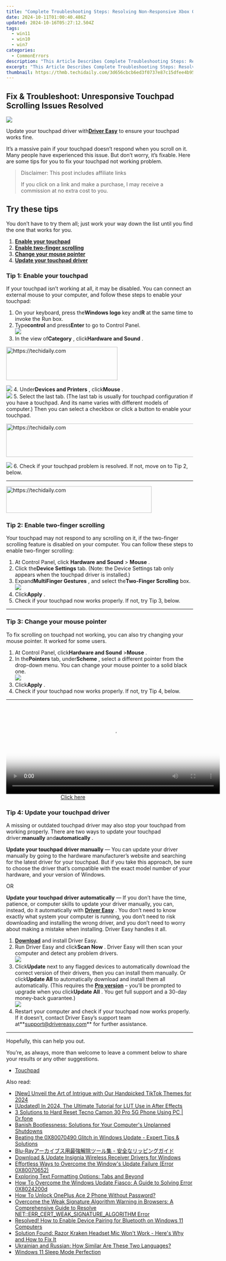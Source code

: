 ```yaml
---
title: "Complete Troubleshooting Steps: Resolving Non-Responsive Xbox One Controller Issues"
date: 2024-10-11T01:00:40.486Z
updated: 2024-10-16T05:27:12.504Z
tags:
  - win11
  - win10
  - win7
categories:
  - CommonErrors
description: "This Article Describes Complete Troubleshooting Steps: Resolving Non-Responsive Xbox One Controller Issues"
excerpt: "This Article Describes Complete Troubleshooting Steps: Resolving Non-Responsive Xbox One Controller Issues"
thumbnail: https://thmb.techidaily.com/3d656cbcb6ed3f0737e87c15dfee4b95bfd8fca2d1ffd5bcbe3ae82b87b12f89.jpg
---
```


## Fix & Troubleshoot: Unresponsive Touchpad Scrolling Issues Resolved

![](https://images.drivereasy.com/wp-content/uploads/2018/11/img_5bf28acbb220e.jpg)

 Update your touchpad driver with[**Driver Easy**](https://tools.techidaily.com/drivereasy/download/) to ensure your touchpad works fine.

 It’s a massive pain if your touchpad doesn’t respond when you scroll on it. Many people have experienced this issue. But don’t worry, it’s fixable. Here are some tips for you to fix your touchpad not working problem.

>  Disclaimer: This post includes affiliate links
>
>  If you click on a link and make a purchase, I may receive a commission at no extra cost to you.
>

## Try these tips

 You don’t have to try them all; just work your way down the list until you find the one that works for you.

1. [**Enable your touchpad**](#t1)
2. [**Enable two-finger scrolling**](#t2)
3. [**Change your mouse pointer**](#t3)
4. [**Update your touchpad driver**](#t4)

### Tip 1: Enable your touchpad

 If your touchpad isn’t working at all, it may be disabled. You can connect an external mouse to your computer, and follow these steps to enable your touchpad:

1. On your keyboard, press the**Windows logo** key and**R** at the same time to invoke the Run box.
2. Type**control** and press**Enter** to go to Control Panel.  
![](https://images.drivereasy.com/wp-content/uploads/2018/11/img_5bf297e71ab26.png)
3. In the view of**Category** , click**Hardware and Sound** .  

<!-- affiliate ads begin -->
<a href="https://aligracehair.sjv.io/c/5597632/1959759/19272" target="_top" id="1959759">
  <img src="//a.impactradius-go.com/display-ad/19272-1959759" border="0" alt="https://techidaily.com" width="300" height="90"/>
</a>
<img height="0" width="0" src="https://aligracehair.sjv.io/i/5597632/1959759/19272" style="position:absolute;visibility:hidden;" border="0" />
<!-- affiliate ads end -->

![](https://images.drivereasy.com/wp-content/uploads/2018/11/img_5bf298111eba5.jpg)
4. Under**Devices and Printers** , click**Mouse** .  
![](https://images.drivereasy.com/wp-content/uploads/2018/11/img_5bf29836c37da.jpg)
5. Select the last tab. (The last tab is usually for touchpad configuration if you have a touchpad. And its name varies with different models of computer.) Then you can select a checkbox or click a button to enable your touchpad.  

<!-- affiliate ads begin -->
<a href="https://aligracehair.sjv.io/c/5597632/1934188/19272" target="_top" id="1934188">
  <img src="//a.impactradius-go.com/display-ad/19272-1934188" border="0" alt="https://techidaily.com" width="728" height="90"/>
</a>
<img height="0" width="0" src="https://aligracehair.sjv.io/i/5597632/1934188/19272" style="position:absolute;visibility:hidden;" border="0" />
<!-- affiliate ads end -->

![](https://images.drivereasy.com/wp-content/uploads/2018/11/img_5bf29c061bc83.jpg)
6. Check if your touchpad problem is resolved. If not, move on to Tip 2, below.

---

<!-- affiliate ads begin -->
<a href="https://aligracehair.sjv.io/c/5597632/2135403/19272" target="_top" id="2135403">
  <img src="//a.impactradius-go.com/display-ad/19272-2135403" border="0" alt="https://techidaily.com" width="392" height="72"/>
</a>
<img height="0" width="0" src="https://aligracehair.sjv.io/i/5597632/2135403/19272" style="position:absolute;visibility:hidden;" border="0" />
<!-- affiliate ads end -->

### Tip 2: Enable two-finger scrolling

 Your touchpad may not respond to any scrolling on it, if the two-finger scrolling feature is disabled on your computer. You can follow these steps to enable two-finger scrolling:

1. At Control Panel, click **Hardware and Sound**  \> **Mouse** .
2. Click the**Device Settings** tab. (Note: the Device Settings tab only appears when the touchpad driver is installed.)
3. Expand**MultiFinger Gestures** , and select the**Two-Finger Scrolling** box.  
![](https://images.drivereasy.com/wp-content/uploads/2018/11/img_5bf29c98471f8.jpg)
4. Click**Apply** .
5. Check if your touchpad now works properly. If not, try Tip 3, below.

---

### Tip 3: Change your mouse pointer

 To fix scrolling on touchpad not working, you can also try changing your mouse pointer. It worked for some users.

1. At Control Panel, click**Hardware and Sound** \>**Mouse** .
2. In the**Pointers** tab, under**Scheme** , select a different pointer from the drop-down menu. You can change your mouse pointer to a solid black one.  
![](https://images.drivereasy.com/wp-content/uploads/2018/11/img_5bf298ab89d01.jpg)
3. Click**Apply** .
4. Check if your touchpad now works properly. If not, try Tip 4, below.

---

<!-- affiliate ads begin -->
<span id="1983545">
					<video width="576" height="240" style="cursor:pointer"
           poster="//a.impactradius-go.com/display-clicktoplayimage/1983545.png"
           onclick="if(!this.playClicked){this.play();this.setAttribute('controls',true);this.playClicked=true;}">
	   <source src="//a.impactradius-go.com/display-ad/22993-1983545">
	   <img src="//a.impactradius-go.com/display-clicktoplayimage/1983545.png" style="border: none; height: 100%; width: 100%; object-fit: contain">
	</video>
	<div style="width:360px;text-align:center"><a href="javascript:window.open(decodeURIComponent('https%3A%2F%2Fhomestyler.sjv.io%2Fc%2F5597632%2F1983545%2F22993'), '_blank');void(0);">Click here</a></div>
</span>
<img height="0" width="0" src="https://imp.pxf.io/i/5597632/1983545/22993" style="position:absolute;visibility:hidden;" border="0" />
<!-- affiliate ads end -->

### Tip 4: Update your touchpad driver

 A missing or outdated touchpad driver may also stop your touchpad from working properly. There are two ways to update your touchpad driver:**manually** and**automatically** .

**Update your touchpad driver manually** — You can update your driver manually by going to the hardware manufacturer’s website and searching for the latest driver for your touchpad. But if you take this approach, be sure to choose the driver that’s compatible with the exact model number of your hardware, and your version of Windows.

OR

**Update your touchpad driver automatically** — If you don’t have the time, patience, or computer skills to update your driver manually, you can, instead, do it automatically with **[Driver Easy](https://tools.techidaily.com/drivereasy/download/)**  . You don’t need to know exactly what system your computer is running, you don’t need to risk downloading and installing the wrong driver, and you don’t need to worry about making a mistake when installing. Driver Easy handles it all.

1. **[Download](https://tools.techidaily.com/drivereasy/download/)**  and install Driver Easy.
2. Run Driver Easy and click**Scan Now** . Driver Easy will then scan your computer and detect any problem drivers.  
![](https://images.drivereasy.com/wp-content/uploads/2017/03/Driver-Easy-Scan-Needed.jpg)
3. Click**Update** next to any flagged devices to automatically download the correct version of their drivers, then you can install them manually. Or click**Update All** to automatically download and install them all automatically. (This requires the **[Pro version](https://tools.techidaily.com/drivereasy/download/)**  – you’ll be prompted to upgrade when you click**Update All** . You get full support and a 30-day money-back guarantee.)  
![](https://images.drivereasy.com/wp-content/uploads/2018/11/img_5bf22faf2a3c4.jpg)
4. Restart your computer and check if your touchpad now works properly. If it doesn’t, contact Driver Easy’s support team at**<support@drivereasy.com>** for further assistance.

---

Hopefully, this can help you out.

 You’re, as always, more than welcome to leave a comment below to share your results or any other suggestions.

* [Touchpad](https://bellelily.pxf.io/m5azgm)

<ins class="adsbygoogle"
     style="display:block"
     data-ad-format="autorelaxed"
     data-ad-client="ca-pub-7571918770474297"
     data-ad-slot="1223367746"></ins>

<ins class="adsbygoogle"
     style="display:block"
     data-ad-client="ca-pub-7571918770474297"
     data-ad-slot="8358498916"
     data-ad-format="auto"
     data-full-width-responsive="true"></ins>

<span class="atpl-alsoreadstyle">Also read:</span>
<div><ul>
<li><a href="https://tiktok-videos.techidaily.com/new-unveil-the-art-of-intrigue-with-our-handpicked-tiktok-themes-for-2024/"><u>[New] Unveil the Art of Intrigue with Our Handpicked TikTok Themes for 2024</u></a></li>
<li><a href="https://fox-access.techidaily.com/updated-in-2024-the-ultimate-tutorial-for-lut-use-in-after-effects/"><u>[Updated] In 2024, The Ultimate Tutorial for LUT Use in After Effects</u></a></li>
<li><a href="https://phone-solutions.techidaily.com/3-solutions-to-hard-reset-tecno-camon-30-pro-5g-phone-using-pc-drfone-by-drfone-reset-android-reset-android/"><u>3 Solutions to Hard Reset Tecno Camon 30 Pro 5G Phone Using PC | Dr.fone</u></a></li>
<li><a href="https://win-howtos.techidaily.com/banish-bootlessness-solutions-for-your-computers-unplanned-shutdowns/"><u>Banish Bootlessness: Solutions for Your Computer's Unplanned Shutdowns</u></a></li>
<li><a href="https://win-howtos.techidaily.com/beating-the-0x80070490-glitch-in-windows-update-expert-tips-and-solutions/"><u>Beating the 0X80070490 Glitch in Windows Update - Expert Tips & Solutions</u></a></li>
<li><a href="https://media-tips.techidaily.com/blu-ray/"><u>Blu-Rayアーカイブス用最強解除ツール集 - 安全なリッピングガイド</u></a></li>
<li><a href="https://win-dash.techidaily.com/download-and-update-insignia-wireless-receiver-drivers-for-windows/"><u>Download & Update Insignia Wireless Receiver Drivers for Windows</u></a></li>
<li><a href="https://win-howtos.techidaily.com/effortless-ways-to-overcome-the-windows-update-failure-error-0x80070652/"><u>Effortless Ways to Overcome the Window's Update Failure (Error 0X80070652)</u></a></li>
<li><a href="https://fox-tls.techidaily.com/exploring-text-formatting-options-tabs-and-beyond/"><u>Exploring Text Formatting Options: Tabs and Beyond</u></a></li>
<li><a href="https://win-howtos.techidaily.com/how-to-overcome-the-windows-update-fiasco-a-guide-to-solving-error-0x8024200d/"><u>How To Overcome the Windows Update Fiasco: A Guide to Solving Error 0X8024200d</u></a></li>
<li><a href="https://easy-unlock-android.techidaily.com/how-to-unlock-oneplus-ace-2-phone-without-password-by-drfone-android/"><u>How To Unlock OnePlus Ace 2 Phone Without Password?</u></a></li>
<li><a href="https://win-howtos.techidaily.com/overcome-the-weak-signature-algorithm-warning-in-browsers-a-comprehensive-guide-to-resolve-neterrcertweaksignaturealgorithm-error/"><u>Overcome the Weak Signature Algorithm Warning in Browsers: A Comprehensive Guide to Resolve NET::ERR_CERT_WEAK_SIGNATURE_ALGORITHM Error</u></a></li>
<li><a href="https://win-howtos.techidaily.com/resolved-how-to-enable-device-pairing-for-bluetooth-on-windows-11-computers/"><u>Resolved! How to Enable Device Pairing for Bluetooth on Windows 11 Computers</u></a></li>
<li><a href="https://sound-issues.techidaily.com/solution-found-razor-kraken-headset-mic-wont-work-heres-why-and-how-to-fix-it/"><u>Solution Found: Razor Kraken Headset Mic Won't Work - Here's Why and How to Fix It</u></a></li>
<li><a href="https://mondly-stories.techidaily.com/ukrainian-and-russian-how-similar-are-these-two-languages/"><u>Ukrainian and Russian: How Similar Are These Two Languages?</u></a></li>
<li><a href="https://win-howtos.techidaily.com/windows-11-sleep-mode-perfection/"><u>Windows 11 Sleep Mode Perfection</u></a></li>
</ul></div>

